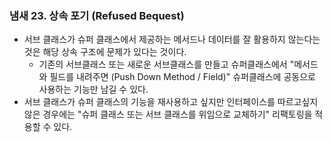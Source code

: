 ### 냄새 23. 상속 포기 (Refused Bequest)
- 서브 클래스가 슈퍼 클래스에서 제공하는 메서드나 데이터를 잘 활용하지 않는다는 것은 해당 상속 구조에 문제가 있다는 것이다.
  - 기존의 서브클래스 또는 새로운 서브클래스를 만들고 슈퍼클래스에서 "메서드와 필드를 내려주면 (Push Down Method / Field)" 슈퍼클래스에 공동으로 사용하는 기능만 남길 수 있다.
- 서브 클래스가 슈퍼 클래스의 기능을 재사용하고 싶지만 인터페이스를 따르고싶지 않은 경우에는
"슈퍼 클래스 또는 서브 클래스를 위임으로 교체하기" 리팩토링을 적용할 수 있다.
